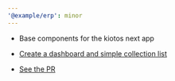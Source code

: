 ```yaml
---
'@example/erp': minor
---
```


- Base components for the kiotos next app

- [Create a dashboard and simple collection list](https://app.plane.so/softnetics/browse/DRIZZ-54/)

- [See the PR](https://github.com/softnetics/kivotos/pull/6)